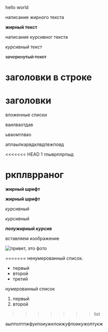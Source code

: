 hello world

написание жирного текста

**жирный текст**

написание курсивног текста

*курсивный текст*

~~зачеркнутый текст~~

# заголовки в строке

#  заголовки

   вложенные списки

   ваилваотдав

ьваомтлвао

аплаылкарвдклвдпвжповд


<<<<<<< HEAD
1 тлыврплрпыд
# ркплврраног


__жирный шрифт__

**жирный шрифт**

_курсивный_

*курсивный*

_**полужирный курсив**_



вставляем  изображение

![привет, это фото](imeges1.jpg)

=======
ненумерованный список.

* первый
* второй
* третий

нумерованный список

1. первый 
2. второй



>>>>>>> list


аыптолтпжфукпоиужкпоижуфпоикужоптукж

